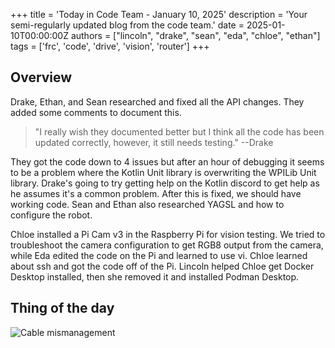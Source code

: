 +++
title = 'Today in Code Team - January 10, 2025'
description = 'Your semi-regularly updated blog from the code team.'
date = 2025-01-10T00:00:00Z
authors = ["lincoln", "drake", "sean", "eda", "chloe", "ethan"]
tags = ['frc', 'code', 'drive', 'vision', 'router']
+++

## Overview

Drake, Ethan, and Sean researched and fixed all the API changes.
They added some comments to document this.

 > "I really wish they documented better but I think all the code has been updated correctly, however, it still needs testing."
 > --Drake

They got the code down to 4 issues but after an hour of debugging it seems to be a problem where the Kotlin Unit library is overwriting the WPILib Unit library.
Drake's going to try getting help on the Kotlin discord to get help as he assumes it's a common problem.
After this is fixed, we should have working code.
Sean and Ethan also researched YAGSL and how to configure the robot.

Chloe installed a Pi Cam v3 in the Raspberry Pi for vision testing.
We tried to troubleshoot the camera configuration to get RGB8 output from the camera, while Eda edited the code on the Pi and learned to use vi.
Chloe learned about ssh and got the code off of the Pi.
Lincoln helped Chloe get Docker Desktop installed, then she removed it and installed Podman Desktop.

## Thing of the day

![Cable mismanagement](/blog/today-in-code-team/2025/assets/jan10-cable-mismanagement.png)
